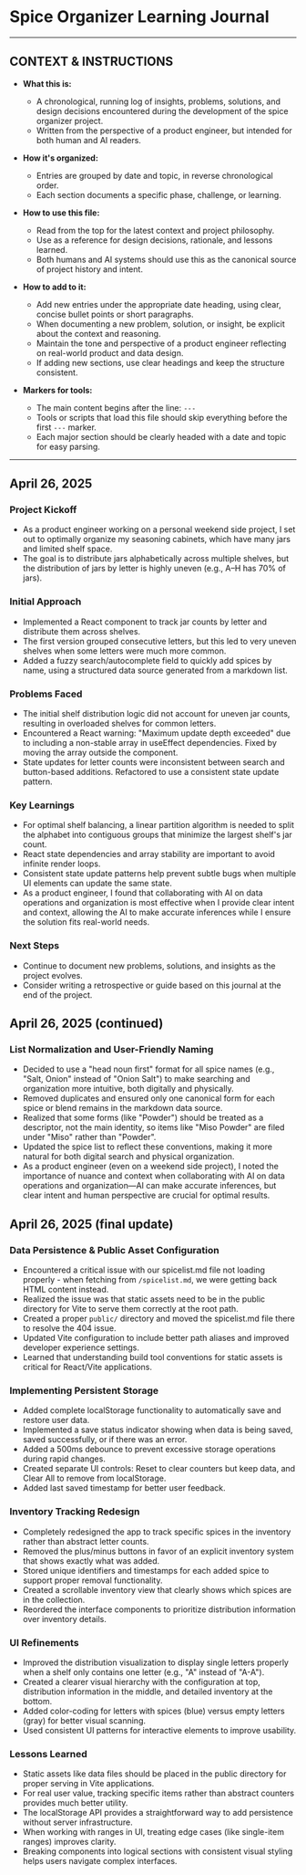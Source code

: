 # Spice Organizer Learning Journal

---

## CONTEXT & INSTRUCTIONS

- **What this is:**
  - A chronological, running log of insights, problems, solutions, and design decisions encountered during the development of the spice organizer project.
  - Written from the perspective of a product engineer, but intended for both human and AI readers.

- **How it's organized:**
  - Entries are grouped by date and topic, in reverse chronological order.
  - Each section documents a specific phase, challenge, or learning.

- **How to use this file:**
  - Read from the top for the latest context and project philosophy.
  - Use as a reference for design decisions, rationale, and lessons learned.
  - Both humans and AI systems should use this as the canonical source of project history and intent.

- **How to add to it:**
  - Add new entries under the appropriate date heading, using clear, concise bullet points or short paragraphs.
  - When documenting a new problem, solution, or insight, be explicit about the context and reasoning.
  - Maintain the tone and perspective of a product engineer reflecting on real-world product and data design.
  - If adding new sections, use clear headings and keep the structure consistent.

- **Markers for tools:**
  - The main content begins after the line: `---`
  - Tools or scripts that load this file should skip everything before the first `---` marker.
  - Each major section should be clearly headed with a date and topic for easy parsing.

---

## April 26, 2025

### Project Kickoff
- As a product engineer working on a personal weekend side project, I set out to optimally organize my seasoning cabinets, which have many jars and limited shelf space.
- The goal is to distribute jars alphabetically across multiple shelves, but the distribution of jars by letter is highly uneven (e.g., A–H has 70% of jars).

### Initial Approach
- Implemented a React component to track jar counts by letter and distribute them across shelves.
- The first version grouped consecutive letters, but this led to very uneven shelves when some letters were much more common.
- Added a fuzzy search/autocomplete field to quickly add spices by name, using a structured data source generated from a markdown list.

### Problems Faced
- The initial shelf distribution logic did not account for uneven jar counts, resulting in overloaded shelves for common letters.
- Encountered a React warning: "Maximum update depth exceeded" due to including a non-stable array in useEffect dependencies. Fixed by moving the array outside the component.
- State updates for letter counts were inconsistent between search and button-based additions. Refactored to use a consistent state update pattern.

### Key Learnings
- For optimal shelf balancing, a linear partition algorithm is needed to split the alphabet into contiguous groups that minimize the largest shelf's jar count.
- React state dependencies and array stability are important to avoid infinite render loops.
- Consistent state update patterns help prevent subtle bugs when multiple UI elements can update the same state.
- As a product engineer, I found that collaborating with AI on data operations and organization is most effective when I provide clear intent and context, allowing the AI to make accurate inferences while I ensure the solution fits real-world needs.

### Next Steps
- Continue to document new problems, solutions, and insights as the project evolves.
- Consider writing a retrospective or guide based on this journal at the end of the project.

## April 26, 2025 (continued)

### List Normalization and User-Friendly Naming
- Decided to use a "head noun first" format for all spice names (e.g., "Salt, Onion" instead of "Onion Salt") to make searching and organization more intuitive, both digitally and physically.
- Removed duplicates and ensured only one canonical form for each spice or blend remains in the markdown data source.
- Realized that some forms (like "Powder") should be treated as a descriptor, not the main identity, so items like "Miso Powder" are filed under "Miso" rather than "Powder".
- Updated the spice list to reflect these conventions, making it more natural for both digital search and physical organization.
- As a product engineer (even on a weekend side project), I noted the importance of nuance and context when collaborating with AI on data operations and organization—AI can make accurate inferences, but clear intent and human perspective are crucial for optimal results.

## April 26, 2025 (final update)

### Data Persistence & Public Asset Configuration
- Encountered a critical issue with our spicelist.md file not loading properly - when fetching from `/spicelist.md`, we were getting back HTML content instead.
- Realized the issue was that static assets need to be in the public directory for Vite to serve them correctly at the root path.
- Created a proper `public/` directory and moved the spicelist.md file there to resolve the 404 issue.
- Updated Vite configuration to include better path aliases and improved developer experience settings.
- Learned that understanding build tool conventions for static assets is critical for React/Vite applications.

### Implementing Persistent Storage
- Added complete localStorage functionality to automatically save and restore user data.
- Implemented a save status indicator showing when data is being saved, saved successfully, or if there was an error.
- Added a 500ms debounce to prevent excessive storage operations during rapid changes.
- Created separate UI controls: Reset to clear counters but keep data, and Clear All to remove from localStorage.
- Added last saved timestamp for better user feedback.

### Inventory Tracking Redesign
- Completely redesigned the app to track specific spices in the inventory rather than abstract letter counts.
- Removed the plus/minus buttons in favor of an explicit inventory system that shows exactly what was added.
- Stored unique identifiers and timestamps for each added spice to support proper removal functionality.
- Created a scrollable inventory view that clearly shows which spices are in the collection.
- Reordered the interface components to prioritize distribution information over inventory details.

### UI Refinements
- Improved the distribution visualization to display single letters properly when a shelf only contains one letter (e.g., "A" instead of "A-A").
- Created a clearer visual hierarchy with the configuration at top, distribution information in the middle, and detailed inventory at the bottom.
- Added color-coding for letters with spices (blue) versus empty letters (gray) for better visual scanning.
- Used consistent UI patterns for interactive elements to improve usability.

### Lessons Learned
- Static assets like data files should be placed in the public directory for proper serving in Vite applications.
- For real user value, tracking specific items rather than abstract counters provides much better utility.
- The localStorage API provides a straightforward way to add persistence without server infrastructure.
- When working with ranges in UI, treating edge cases (like single-item ranges) improves clarity.
- Breaking components into logical sections with consistent visual styling helps users navigate complex interfaces.
